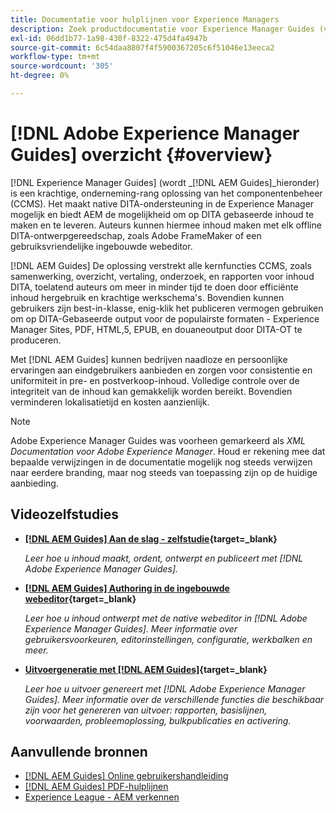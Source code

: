 ```yaml
---
title: Documentatie voor hulplijnen voor Experience Managers
description: Zoek productdocumentatie voor Experience Manager Guides (voorheen XML Documentation voor Adobe Experience Manager). Leer over inheemse steun DITA en gestructureerd creatie in Experience Manager.
exl-id: 06dd1b77-1a98-430f-8322-475d4fa4947b
source-git-commit: 6c54daa8807f4f5900367205c6f51046e13eeca2
workflow-type: tm+mt
source-wordcount: '305'
ht-degree: 0%

---
```


# [!DNL Adobe Experience Manager Guides] overzicht {#overview}

[!DNL Experience Manager Guides] (wordt _[!DNL AEM Guides]_hieronder) is een krachtige, onderneming-rang oplossing van het componentenbeheer (CCMS). Het maakt native DITA-ondersteuning in de Experience Manager mogelijk en biedt AEM de mogelijkheid om op DITA gebaseerde inhoud te maken en te leveren. Auteurs kunnen hiermee inhoud maken met elk offline DITA-ontwerpgereedschap, zoals Adobe FrameMaker of een gebruiksvriendelijke ingebouwde webeditor.

[!DNL AEM Guides] De oplossing verstrekt alle kernfuncties CCMS, zoals samenwerking, overzicht, vertaling, onderzoek, en rapporten voor inhoud DITA, toelatend auteurs om meer in minder tijd te doen door efficiënte inhoud hergebruik en krachtige werkschema&#39;s. Bovendien kunnen gebruikers zijn best-in-klasse, enig-klik het publiceren vermogen gebruiken om op DITA-Gebaseerde output voor de populairste formaten - Experience Manager Sites, PDF, HTML,5, EPUB, en douaneoutput door DITA-OT te produceren.

Met [!DNL AEM Guides] kunnen bedrijven naadloze en persoonlijke ervaringen aan eindgebruikers aanbieden en zorgen voor consistentie en uniformiteit in pre- en postverkoop-inhoud. Volledige controle over de integriteit van de inhoud kan gemakkelijk worden bereikt. Bovendien verminderen lokalisatietijd en kosten aanzienlijk.

>[!NOTE]
> 
> Adobe Experience Manager Guides was voorheen gemarkeerd als _XML Documentation voor Adobe Experience Manager_. Houd er rekening mee dat bepaalde verwijzingen in de documentatie mogelijk nog steeds verwijzen naar eerdere branding, maar nog steeds van toepassing zijn op de huidige aanbieding.

## Videozelfstudies

* **[[!DNL AEM Guides] Aan de slag - zelfstudie](https://experienceleague.adobe.com/docs/experience-manager-guides-learn/videos/getting-started/overview.html){target=_blank}**

  _Leer hoe u inhoud maakt, ordent, ontwerpt en publiceert met [!DNL Adobe Experience Manager Guides]._

* **[[!DNL AEM Guides] Authoring in de ingebouwde webeditor](https://experienceleague.adobe.com/docs/experience-manager-guides-learn/videos/advanced-user-guide/overview.html){target=_blank}**

  _Leer hoe u inhoud ontwerpt met de native webeditor in  [!DNL Adobe Experience Manager Guides]. Meer informatie over gebruikersvoorkeuren, editorinstellingen, configuratie, werkbalken en meer._

* **[Uitvoergeneratie met [!DNL AEM Guides]](https://experienceleague.adobe.com/docs/experience-manager-guides-learn/videos/output-generation/overview.html){target=_blank}**

  _Leer hoe u uitvoer genereert met [!DNL Adobe Experience Manager Guides]. Meer informatie over de verschillende functies die beschikbaar zijn voor het genereren van uitvoer: rapporten, basislijnen, voorwaarden, probleemoplossing, bulkpublicaties en activering._


<!--

Dummy links cause validation to fail

## Staff Picks

<table>
<tr>
  <td>
    <a href="#">
      <img alt="400 x 225px" src="myimage.png" />
    </a>
    <div>
      <a href="#">
    <strong>Enablement Content 1</strong>
    </a>
    </div>
    <p>
    <em>A brief description of enablement content.</em>
    <p>
  </td>
   <td>
    <a href="#">
      <img alt="400 x 225px" src="myimage.png" />
    </a>
    <div>
      <a href="#">
    <strong>Enablement Content 1</strong>
    </a>
    </div>
    <p>
    <em>A brief description of enablement content.</em>
    <p>
  </td>
  <td>
    <a href="#">
      <img alt="400 x 225px" src="myimage.png" />
    </a>
    <div>
      <a href="#">
    <strong>Enablement Content 1</strong>
    </a>
    </div>
    <p>
    <em>A brief description of enablement content.</em>
    <p>
  </td>
</tr>
</table>

-->


## Aanvullende bronnen

* [[!DNL AEM Guides] Online gebruikershandleiding](https://help.adobe.com/en_US/xml-documentation-for-adobe-experience-manager/index.html)
* [[!DNL AEM Guides] PDF-hulplijnen](https://helpx.adobe.com/support/xml-documentation-for-experience-manager.html)
* [Experience League - AEM verkennen](https://experienceleague.adobe.com/#recommended/solutions/experience-manager)
